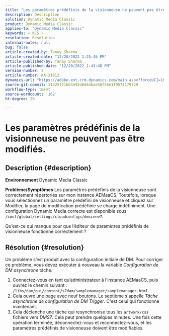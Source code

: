 ```yaml
---
title: "Les paramètres prédéfinis de la visionneuse ne peuvent pas être modifiés"
description: Description
solution: Dynamic Media Classic
product: Dynamic Media Classic
applies-to: "Dynamic Media Classic"
keywords: « KCS »
resolution: Resolution
internal-notes: null
bug: false
article-created-by: Tanay Sharma .
article-created-date: "12/20/2022 1:25:46 PM"
article-published-by: Tanay Sharma .
article-published-date: "12/20/2022 1:43:48 PM"
version-number: 2
article-number: KA-21012
dynamics-url: "https://adobe-ent.crm.dynamics.com/main.aspx?forceUCI=1&pagetype=entityrecord&etn=knowledgearticle&id=9da4f4ca-6980-ed11-81ac-6045bd006239"
source-git-commit: 11525f21bb3e93d0d64bae58f56e1f9574179729
workflow-type: tm+mt
source-wordcount: '162'
ht-degree: 2%

---
```


# Les paramètres prédéfinis de la visionneuse ne peuvent pas être modifiés.

## Description {#description}

<b>Environnement</b>
Dynamic Media Classic


<b>Problème/Symptômes</b>
Les paramètres prédéfinis de la visionneuse sont correctement répertoriés sur mon instance AEMaaCS.
Toutefois, lorsque vous sélectionnez un paramètre prédéfini de visionneuse et cliquez sur Modifier, la page de modification prédéfinie se charge indéfiniment.
Une configuration Dynamic Media correcte est disponible sous `/conf/global/settings/cloudconfigs/dmscene7`.

Qu’est-ce qui manque pour que l’éditeur de paramètres prédéfinis de visionneuse fonctionne correctement ?


## Résolution {#resolution}


Un problème s’est produit avec la configuration initiale de DM. Pour corriger ce problème, vous devez exécuter à nouveau la variable *Configuration de DM asynchrone* tâche.

1. Connectez-vous en tant qu’administrateur à l’instance AEMaaCS, puis ouvrez le chemin suivant : `/libs/dam/gui/content/s7dam/samplemanager/samplemanager.html`
2. Cela ouvre une page avec neuf boutons. Le septième s&#39;appelle *Tâche asynchrone de configuration de DM Trigger*. C&#39;est celui qui fonctionne maintenant.
3. Cela déclenche une tâche qui resynchronise tous les `artwork/css` fichiers vers *DMS7*. Cela peut prendre quelques minutes. Une fois cette opération terminée, déconnectez-vous et reconnectez-vous, et les paramètres prédéfinis de visionneuse doivent être modifiables.


